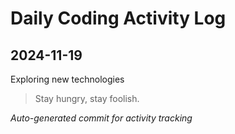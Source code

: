 # Daily Coding Activity Log

## 2024-11-19

Exploring new technologies

> Stay hungry, stay foolish.

*Auto-generated commit for activity tracking*
